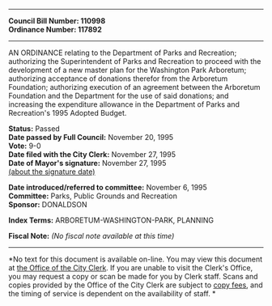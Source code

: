 * * * * *  
  
**Council Bill Number: [](#h0)[](#h2)110998**   
**Ordinance Number: 117892**  
  
* * * * *  
  
AN ORDINANCE relating to the Department of Parks and Recreation; authorizing the Superintendent of Parks and Recreation to proceed with the development of a new master plan for the Washington Park Arboretum; authorizing acceptance of donations therefor from the Arboretum Foundation; authorizing execution of an agreement between the Arboretum Foundation and the Department for the use of said donations; and increasing the expenditure allowance in the Department of Parks and Recreation's 1995 Adopted Budget.  
  
**Status:** Passed   
**Date passed by Full Council:** November 20, 1995   
**Vote:** 9-0   
**Date filed with the City Clerk:** November 27, 1995   
**Date of Mayor's signature:** November 27, 1995   
[(about the signature date)](/~public/approvaldate.htm)   
  
  
**Date introduced/referred to committee:** November 6, 1995   
**Committee:** Parks, Public Grounds and Recreation   
**Sponsor:** DONALDSON   
  
**Index Terms:** ARBORETUM-WASHINGTON-PARK, PLANNING  
  
**Fiscal Note:** *(No fiscal note available at this time)*  
  
* * * * *  
  
*No text for this document is available on-line. You may view this document at [the Office of the City Clerk](http://www.seattle.gov/leg/clerk/contactUs.htm). If you are unable to visit the Clerk's Office, you may request a copy or scan be made for you by Clerk staff. Scans and copies provided by the Office of the City Clerk are subject to [copy fees](http://clerk.seattle.gov/~public/clerkfees.htm), and the timing of service is dependent on the availability of staff. *  
  
  
